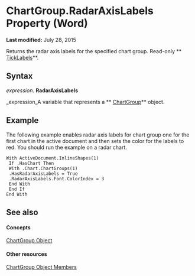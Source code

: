 
# ChartGroup.RadarAxisLabels Property (Word)

 **Last modified:** July 28, 2015

Returns the radar axis labels for the specified chart group. Read-only  ** [TickLabels](d94e90dc-0b0e-f4af-078e-6f2b97729db5.md)**.

## Syntax

 _expression_. **RadarAxisLabels**

 _expression_A variable that represents a  ** [ChartGroup](ea5a2610-9c00-9c95-8366-f9b0fcdf90be.md)** object.


## Example

The following example enables radar axis labels for chart group one for the first chart in the active document and then sets the color for the labels to red. You should run the example on a radar chart.


```
With ActiveDocument.InlineShapes(1) 
 If .HasChart Then 
 With .Chart.ChartGroups(1) 
 .HasRadarAxisLabels = True 
 .RadarAxisLabels.Font.ColorIndex = 3 
 End With 
 End If 
End With
```


## See also


#### Concepts


 [ChartGroup Object](ea5a2610-9c00-9c95-8366-f9b0fcdf90be.md)
#### Other resources


 [ChartGroup Object Members](af92e2da-b296-f0ec-2d97-c26d0ae76afa.md)
